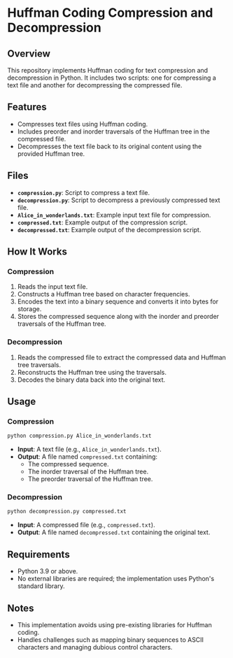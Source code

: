 
# Huffman Coding Compression and Decompression

## Overview
This repository implements Huffman coding for text compression and decompression in Python. It includes two scripts: one for compressing a text file and another for decompressing the compressed file.

## Features
- Compresses text files using Huffman coding.
- Includes preorder and inorder traversals of the Huffman tree in the compressed file.
- Decompresses the text file back to its original content using the provided Huffman tree.

## Files
- **`compression.py`**: Script to compress a text file.
- **`decompression.py`**: Script to decompress a previously compressed text file.
- **`Alice_in_wonderlands.txt`**: Example input text file for compression.
- **`compressed.txt`**: Example output of the compression script.
- **`decompressed.txt`**: Example output of the decompression script.

## How It Works

### Compression
1. Reads the input text file.
2. Constructs a Huffman tree based on character frequencies.
3. Encodes the text into a binary sequence and converts it into bytes for storage.
4. Stores the compressed sequence along with the inorder and preorder traversals of the Huffman tree.

### Decompression
1. Reads the compressed file to extract the compressed data and Huffman tree traversals.
2. Reconstructs the Huffman tree using the traversals.
3. Decodes the binary data back into the original text.

## Usage

### Compression
```bash
python compression.py Alice_in_wonderlands.txt
```
- **Input**: A text file (e.g., `Alice_in_wonderlands.txt`).
- **Output**: A file named `compressed.txt` containing:
  - The compressed sequence.
  - The inorder traversal of the Huffman tree.
  - The preorder traversal of the Huffman tree.

### Decompression
```bash
python decompression.py compressed.txt
```
- **Input**: A compressed file (e.g., `compressed.txt`).
- **Output**: A file named `decompressed.txt` containing the original text.

## Requirements
- Python 3.9 or above.
- No external libraries are required; the implementation uses Python's standard library.

## Notes
- This implementation avoids using pre-existing libraries for Huffman coding.
- Handles challenges such as mapping binary sequences to ASCII characters and managing dubious control characters.
